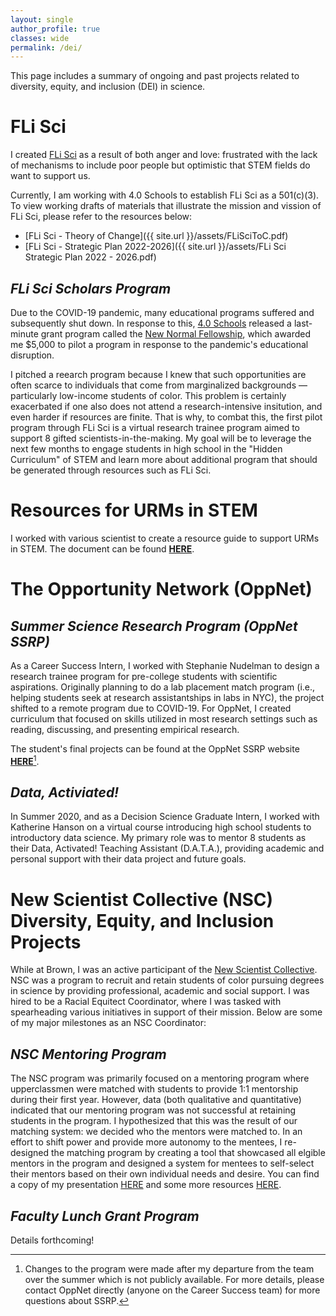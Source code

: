 ```yaml
---
layout: single
author_profile: true
classes: wide
permalink: /dei/
---
```

This page includes a summary of ongoing and past projects related to diversity, equity, and inclusion (DEI) in science. 

# FLi Sci

I created [FLi Sci](https://www.flisci.com/) as a result of both anger and love: frustrated with the lack of mechanisms to include poor people but optimistic that STEM fields do want to support us. 

Currently, I am working with 4.0 Schools to establish FLi Sci as a 501(c)(3). To view working drafts of materials that illustrate the mission and vission of FLi Sci, please refer to the resources below:
* [FLi Sci - Theory of Change]({{ site.url }}/assets/FLiSciToC.pdf)
* [FLi Sci - Strategic Plan 2022-2026]({{ site.url }}/assets/FLi Sci Strategic Plan 2022 - 2026.pdf)

## *FLi Sci Scholars Program*

Due to the COVID-19 pandemic, many educational programs suffered and subsequently shut down. In response to this, [4.0 Schools](https://4pt0.org) released a last-minute grant program called the [New Normal Fellowship](https://medium.com/future-of-school/meet-our-latest-fellows-the-new-normal-wave-4c736de8ece2), which awarded me $5,000 to pilot a program in response to the pandemic's educational disruption. 

I pitched a reearch program because I knew that such opportunities are often scarce to individuals that come from marginalized backgrounds — particularly low-income students of color. This problem is certainly exacerbated if one also does not attend a research-intensive insitution, and even harder if resources are finite. That is why, to combat this, the first pilot program through FLi Sci is a virtual research trainee program aimed to support 8 gifted scientists-in-the-making. My goal will be to leverage the next few months to engage students in high school in the "Hidden Curriculum" of STEM and learn more about additional program that should be generated through resources such as FLi Sci. 

# Resources for URMs in STEM

I worked with various scientist to create a resource guide to support URMs in STEM. The document can be found [**HERE**](https://docs.google.com/document/d/1Ic6bil2AvrQmPFUcUyxcw_FumofKkUo3VLsU7qG0cTk/edit). 

# The Opportunity Network (OppNet)

## *Summer Science Research Program (OppNet SSRP)*

As a Career Success Intern, I worked with Stephanie Nudelman to design a research trainee program for pre-college students with scientific aspirations. Originally planning to do a lab placement match program (i.e., helping students seek at research assistantships in labs in NYC), the project shifted to a remote program due to COVID-19. For OppNet, I created curriculum that focused on skills utilized in most research settings such as reading, discussing, and presenting empirical research.

The student's final projects can be found at the OppNet SSRP website [**HERE**](https://oppnetssrp.com/)[^1].

## *Data, Activiated!*

In Summer 2020, and as a Decision Science Graduate Intern, I worked with Katherine Hanson on a virtual course introducing high school students to introductory data science. My primary role was to mentor 8 students as their Data, Activated! Teaching Assistant (D.A.T.A.), providing academic and personal support with their data project and future goals.  

# New Scientist Collective (NSC) Diversity, Equity, and Inclusion Projects

While at Brown, I was an active participant of the [New Scientist Collective](https://www.brown.edu/academics/new-scientist-program/). NSC was a program to recruit and retain students of color pursuing degrees in science by providing professional, academic and social support. I was hired to be a Racial Equitect Coordinator, where I was tasked with spearheading various initiatives in support of their mission. Below are some of my major milestones as an NSC Coordinator:

## *NSC Mentoring Program*

The NSC program was primarily focused on a mentoring program where upperclassmen were matched with students to provide 1:1 mentorship during their first year. However, data (both qualitative and quantitative) indicated that our mentoring program was not successful at retaining students in the program. I hypothesized that this was the result of our matching system: we decided who the mentors were matched to. In an effort to shift power and provide more autonomy to the mentees, I re-designed the matching program by creating a tool that showcased all elgible mentors in the program and designed a system for mentees to self-select their mentors based on their own individual needs and desire. You can find a copy of my presentation [HERE](link) and some more resources [HERE](link).

## *Faculty Lunch Grant Program*

Details forthcoming!


[^1]: Changes to the program were made after my departure from the team over the summer which is not publicly available. For more details, please contact OppNet directly (anyone on the Career Success team) for more questions about SSRP. 
